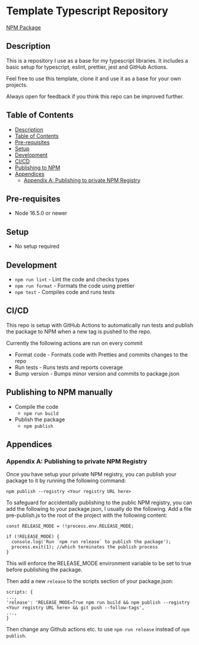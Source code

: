 # Template Typescript Repository
[NPM Package](https://www.npmjs.com/package/@robertbagge/template-typescript-library)
## Description
This is a repository I use as a base for my typescript libraries. It includes a basic setup for typescript, eslint, prettier, jest and GitHub Actions.

Feel free to use this template, clone it and use it as a base for your own projects.

Always open for feedback if you think this repo can be improved further.

## Table of Contents
- [Description](#description)
- [Table of Contents](#table-of-contents)
- [Pre-requisites](#pre-requisites)
- [Setup](#setup)
- [Development](#development)
- [CI/CD](#cicd)
- [Publishing to NPM](#publishing-to-npm)
- [Appendices](#appendices)
  - [Appendix A: Publishing to private NPM Registry](#appendix-a-publishing-to-private-npm-registry)

## Pre-requisites
- Node 16.5.0 or newer

## Setup
- No setup required

## Development
- `npm run lint` - Lint the code and checks types
- `npm run format` - Formats the code using prettier
- `npm test` - Compiles code and runs tests

## CI/CD
This repo is setup with GitHub Actions to automatically run tests and publish the package to NPM when a new tag is pushed to the repo.

Currently the following actions are run on every commit
- Format code - Formats code with Pretties and commits changes to the repo
- Run tests - Runs tests and reports coverage
- Bump version - Bumps minor version and commits to package.json


## Publishing to NPM manually
- Compile the code
  - `npm run build`
- Publish the package
  - `npm publish`


## Appendices

### Appendix A: Publishing to private NPM Registry
Once you have setup your private NPM registry, you can publish your package to it by running the following command:
```
npm publish --registry <Your registry URL here>
```

To safeguard for accidentally publishing to the public NPM registry, you can add the following to your package.json, I usually do the following.
Add a file pre-publish.js to the root of the project with the following content:

```
const RELEASE_MODE = !!process.env.RELEASE_MODE;

if (!RELEASE_MODE) {
  console.log('Run `npm run release` to publish the package');
  process.exit(1); //which terminates the publish process
}
```

This will enforce the RELEASE_MODE environment variable to be set to true before publishing the package.

Then add a new `release` to the scripts section of your package.json:
```
scripts: {
...,
'release': 'RELEASE_MODE=True npm run build && npm publish --registry <Your registry URL here> && git push --follow-tags',
...,
}
```

Then change any Github actions etc. to use `npm run release` instead of `npm publish`.


